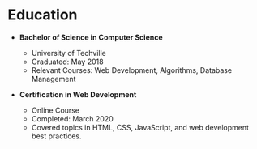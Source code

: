 # Education

- **Bachelor of Science in Computer Science**
  - University of Techville
  - Graduated: May 2018
  - Relevant Courses: Web Development, Algorithms, Database Management

- **Certification in Web Development**
  - Online Course
  - Completed: March 2020
  - Covered topics in HTML, CSS, JavaScript, and web development best practices.

